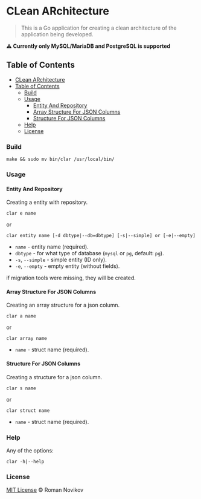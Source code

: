 # CLean ARchitecture

> This is a Go application for creating a clean architecture of the application being developed.

**⚠ Currently only MySQL/MariaDB and PostgreSQL is supported**

## Table of Contents

- [CLean ARchitecture](#clean-architecture)
- [Table of Contents](#table-of-contents)
  - [Build](#build)
  - [Usage](#usage)
    - [Entity And Repository](#entity-and-repository)
    - [Array Structure For JSON Columns](#array-structure-for-json-columns)
    - [Structure For JSON Columns](#structure-for-json-columns)
  - [Help](#help)
  - [License](#license)

### Build

```shell script
make && sudo mv bin/clar /usr/local/bin/
```

### Usage

#### Entity And Repository

Creating a entity with repository.

```shell script
clar e name
```

or

```shell script
clar entity name [-d dbtype|--db=dbtype] [-s|--simple] or [-e|--empty]
```

- `name` - entity name (required).
- `dbtype` - for what type of database (`mysql` or `pg`, default: `pg`).
- `-s`, `--simple` - simple entity (ID only).
- `-e`, `--empty` - empty entity (without fields).

if migration tools were missing, they will be created.

#### Array Structure For JSON Columns

Creating an array structure for a json column.

```shell script
clar a name
```

or

```shell script
clar array name
```

- `name` - struct name (required).

#### Structure For JSON Columns

Creating a structure for a json column.

```shell script
clar s name
```

or

```shell script
clar struct name
```

- `name` - struct name (required).

### Help

Any of the options:

```shell script
clar -h|--help
```

### License

[MIT License](LICENSE) © Roman Novikov
